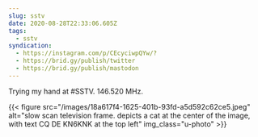 ```yaml
---
slug: sstv
date: 2020-08-28T22:33:06.605Z
tags:
  - sstv
syndication:
  - https://instagram.com/p/CEcyciwpQYw/?
  - https://brid.gy/publish/twitter
  - https://brid.gy/publish/mastodon
---
```

Trying my hand at #SSTV. 146.520 MHz.

{{< figure src="/images/18a617f4-1625-401b-93fd-a5d592c62ce5.jpeg"  alt="slow scan television frame. depicts a cat at the center of the image, with text CQ DE KN6KNK at the top left" img_class="u-photo" >}}
